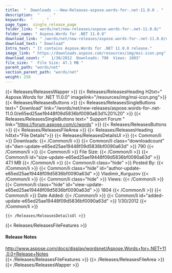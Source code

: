 ```yaml
---
title:  "  Downloads ---New-Releases-aspose.words-for-.net-11.0.0 . " 
description:  "    . " 
keywords:  "    . " 
page_type:  single_release_page
folder_link: " words/net/new-releases/aspose.words-for-.net-11.0.0/"
folder_name: " Aspose.Words for .NET 11.0.0"
download_link: " /words/net/new-releases/aspose.words-for-.net-11.0.0/e65ed25ae19448f09d5836bf0090a63d"
download_text: " Download"
Intro_text: " It contains Aspose.Words for .NET 11.0.0 release."
image_link: " https://downloads.aspose.com/resources/img/msi-icon.png"
download_count: "   1/30/2012  Downloads: 790  Views: 1803"
file_size: "  File Size: 47.1 MB "
parent_path: "words/net"
section_parent_path: "words/net"
weight: 258 
---
```


{{< Releases/ReleasesWapper >}}
  {{< Releases/ReleasesHeading H2txt=" Aspose.Words for .NET 11.0.0" imagelink="/resources/img/msi-icon.png">}}
  {{< Releases/ReleasesButtons >}}
    {{< Releases/ReleasesSingleButtons text=" Download" link="/words/net/new-releases/aspose.words-for-.net-11.0.0/e65ed25ae19448f09d5836bf0090a63d%20%20" >}}
    {{< Releases/ReleasesSingleButtons text=" Support Forum " link="https://forum.aspose.com/c/words" >}}
  {{< Releases/ReleasesButtons >}}
  {{< Releases/ReleasesFileArea >}}
    {{< Releases/ReleasesHeading h4txt="File Details">}}
    {{< Releases/ReleasesDetailsUl >}}
            {{< Common/li  >}} Downloads: {{< /Common/li >}} 
      {{< Common/li class="downloadcount" id="dwn-update-e65ed25ae19448f09d5836bf0090a63d" >}} 790 {{< /Common/li >}} 
      {{< Common/li  >}} File Size: {{< /Common/li >}} 
      {{< Common/li id="size-update-e65ed25ae19448f09d5836bf0090a63d" >}} 47.1 MB {{< /Common/li >}} 
      {{< Common/li  class="hide" >}} Posted By: {{< /Common/li >}} 
      {{< Common/li class="hide" id="author-update-e65ed25ae19448f09d5836bf0090a63d" >}} Vladimir_Kurguzov {{< /Common/li >}} 
      {{< Common/li class="hide"  >}} Views: {{< /Common/li >}} 
      {{< Common/li class="hide" id="view-update-e65ed25ae19448f09d5836bf0090a63d" >}} 1804 {{< /Common/li >}} 
      {{< Common/li  >}} Date Added: {{< /Common/li >}} 
      {{< Common/li id="added-update-e65ed25ae19448f09d5836bf0090a63d" >}} 1/30/2012 {{< /Common/li >}} 

    {{< /Releases/ReleasesDetailsUl >}}

  {{< Releases/ReleasesFileFeatures >}}
      <h4>Release Notes</h4><div><a href="http://www.aspose.com/docs/display/wordsnet/Aspose.Words+for+.NET+11.0.0+Release+Notes">http://www.aspose.com/docs/display/wordsnet/Aspose.Words+for+.NET+11.0.0+Release+Notes</a></div>
  {{< /Releases/ReleasesFileFeatures >}}
 {{< /Releases/ReleasesFileArea >}}
{{< /Releases/ReleasesWapper >}}


